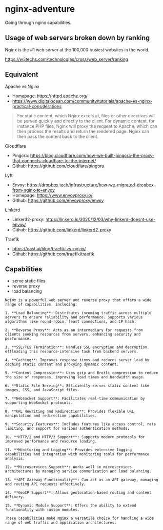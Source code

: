 # nginx-adventure

Going through nginx capabilities.

## Usage of web servers broken down by ranking

Nginx is the #1 web server at the 100,000 busiest websites in the world.

https://w3techs.com/technologies/cross/web_server/ranking

## Equivalent

Apache vs Nginx
- Homepage: https://httpd.apache.org/
- https://www.digitalocean.com/community/tutorials/apache-vs-nginx-practical-considerations
> For static content, which Nginx excels at, files or other directives will be served quickly and directly to the client. For dynamic content, for instance PHP files, Nginx will proxy the request to Apache, which can then process the results and return the rendered page. Nginx can then pass the content back to the client.

Cloudflare
- Pingora: https://blog.cloudflare.com/how-we-built-pingora-the-proxy-that-connects-cloudflare-to-the-internet/
- Github: https://github.com/cloudflare/pingora

Lyft
- Envoy: https://dropbox.tech/infrastructure/how-we-migrated-dropbox-from-nginx-to-envoy
- Homepage: https://www.envoyproxy.io/
- Github: https://github.com/envoyproxy/envoy

Linkerd
- Linkerd2-proxy: https://linkerd.io/2020/12/03/why-linkerd-doesnt-use-envoy/
- Github: https://github.com/linkerd/linkerd2-proxy

Traefik
- https://cast.ai/blog/traefik-vs-nginx/
- Github: https://github.com/traefik/traefik

## Capabilities

- serve static files
- reverse proxy
- load balancing

```
Nginx is a powerful web server and reverse proxy that offers a wide range of capabilities, including:

1. **Load Balancing**: Distributes incoming traffic across multiple servers to ensure reliability and performance. Supports various algorithms like round-robin, least connections, and IP hash.

2. **Reverse Proxy**: Acts as an intermediary for requests from clients seeking resources from servers, enhancing security and performance.

3. **SSL/TLS Termination**: Handles SSL encryption and decryption, offloading this resource-intensive task from backend servers.

4. **Caching**: Improves response times and reduces server load by caching static content and proxying dynamic content.

5. **Content Compression**: Uses gzip and Brotli compression to reduce the size of responses, improving load times and bandwidth usage.

6. **Static File Serving**: Efficiently serves static content like images, CSS, and JavaScript files.

7. **WebSocket Support**: Facilitates real-time communication by supporting WebSocket protocols.

8. **URL Rewriting and Redirection**: Provides flexible URL manipulation and redirection capabilities.

9. **Security Features**: Includes features like access control, rate limiting, and support for various authentication methods.

10. **HTTP/2 and HTTP/3 Support**: Supports modern protocols for improved performance and resource loading.

11. **Monitoring and Logging**: Provides extensive logging capabilities and integration with monitoring tools for performance analysis.

12. **Microservices Support**: Works well in microservices architectures by managing service communication and load balancing.

13. **API Gateway Functionality**: Can act as an API gateway, managing and routing API requests effectively.

14. **GeoIP Support**: Allows geolocation-based routing and content delivery.

15. **Dynamic Module Support**: Offers the ability to extend functionality with custom modules.

These capabilities make Nginx a versatile choice for handling a wide range of web traffic and application architectures.
```
